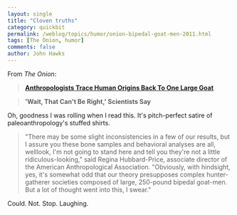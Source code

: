 ```yaml
---
layout: single 
title: "Cloven truths" 
category: quickbit
permalink: /weblog/topics/humor/onion-bipedal-goat-men-2011.html
tags: [The Onion, humor] 
comments: false 
author: John Hawks 
---
```


From <i>The Onion</i>: 

<blockquote><b><a href="http://www.theonion.com/articles/anthropologists-trace-human-origins-back-to-one-la,19191/">Anthropologists Trace Human Origins Back To One Large Goat</a></b></blockquote>

<blockquote><b>'Wait, That Can't Be Right,' Scientists Say</b></blockquote>

Oh, goodness I was rolling when I read this. It's pitch-perfect satire of paleoanthropology's stuffed shirts. 

<blockquote>"There may be some slight inconsistencies in a few of our results, but I assure you these bone samples and behavioral analyses are all, welllook, I'm not going to stand here and tell you they're not a little ridiculous-looking," said Regina Hubbard-Price, associate director of the American Anthropological Association. "Obviously, with hindsight, yes, it's somewhat odd that our theory presupposes complex hunter-gatherer societies composed of large, 250-pound bipedal goat-men. But a lot of thought went into this, I swear."</blockquote>

Could. Not. Stop. Laughing. 



